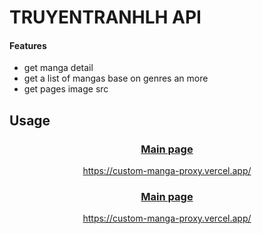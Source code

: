 # TRUYENTRANHLH API

#### Features

* get manga detail
* get a list of mangas base on genres an more
* get pages image src

## Usage
<a href="https://custom-manga-proxy.vercel.app/">
    <h3 align="center">Main page</h3>
    <p align="center">https://custom-manga-proxy.vercel.app/</p>
</a>

<a href="https://custom-manga-proxy.vercel.app/">
    <h3 align="center">Main page</h3>
    <p align="center">https://custom-manga-proxy.vercel.app/</p>
</a>